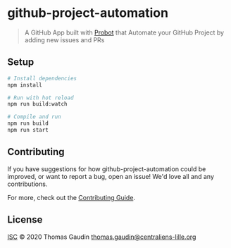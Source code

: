 # github-project-automation

> A GitHub App built with [Probot](https://github.com/probot/probot) that Automate your GitHub Project by adding new issues and PRs

## Setup

```sh
# Install dependencies
npm install

# Run with hot reload
npm run build:watch

# Compile and run
npm run build
npm run start
```

## Contributing

If you have suggestions for how github-project-automation could be improved, or want to report a bug, open an issue! We'd love all and any contributions.

For more, check out the [Contributing Guide](CONTRIBUTING.md).

## License

[ISC](LICENSE) © 2020 Thomas Gaudin <thomas.gaudin@centraliens-lille.org>
